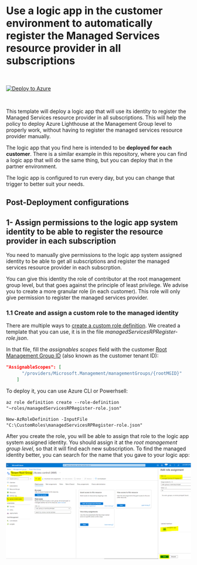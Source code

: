 # Use a logic app in the customer environment to automatically register the Managed Services resource provider in all subscriptions

<br/>

[![Deploy to Azure](https://aka.ms/deploytoazurebutton)](https://portal.azure.com/#create/Microsoft.Template/uri/https%3A%2F%2Fraw.githubusercontent.com%2Fjoanabmartins%2FAzure-Lighthouse-samples%2Fmaster%2Ftemplates%2Fregister-managed-services-rp-customer%2Fazuredeploy.json)

 <br/>

This template will deploy a logic app that will use its identity to register the Managed Services resource provider in all subscriptions. This will help the policy to deploy Azure Lighthouse at the Management Group level to properly work, without having to register the managed services resource provider manually. 

The logic app that you find here is intended to be **deployed for each customer**. There is a similar example in this repository, where you can find a logic app that will do the same thing, but you can deploy that in the partner environment.

The logic app is configured to run every day, but you can change that trigger to better suit your needs.

## **Post-Deployment configurations**
## 1- Assign permissions to the logic app system identity to be able to register the resource provider in each subscription
You need to manually give permissions to the logic app system assigned identity to be able to get all subscriptions and register the managed services resource provider in each subscrption.

You can give this identity the role of contributor at the root management group level, but that goes against the principle of least privilege. We advise you to create a more granular role (in each customer). This role will only give permission to register the managed services provider. 

### **1.1 Create and assign a custom role to the managed identity**

There are multiple ways to [create a custom role definition](https://docs.microsoft.com/en-us/azure/role-based-access-control/custom-roles). We created a template that you can use, it is in the file *managedServicesRPRegister-role.json*.

In that file, fill the *assignables scopes* field with the customer [Root Management Group ID](https://docs.microsoft.com/en-us/azure/governance/management-groups/overview#important-facts-about-the-root-management-group) (also known as the customer tenant ID):
```json
"AssignableScopes": [
      "/providers/Microsoft.Management/managementGroups/{rootMGID}"
    ]
```     
To deploy it, you can use Azure CLI or Powerhsell:
```azurecli
az role definition create --role-definition "~roles/managedServicesRPRegister-role.json"
``` 
```azurepowershell
New-AzRoleDefinition -InputFile "C:\CustomRoles\managedServicesRPRegister-role.json"
```

After you create the role, you will be able to assign that role to the logic app system assigned identity. You should assign it at the *root management group level*, so that it will find each new subscription. To find the managed identity better, you can search for the name that you gave to your logic app:
<p align="left">
  <img src="./media/roleassignment.PNG" >
</p>

## 



